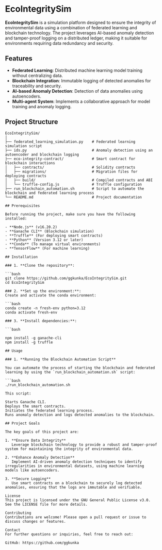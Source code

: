 # EcoIntegritySim

**EcoIntegritySim** is a simulation platform designed to ensure the integrity of environmental data using a combination of federated learning and blockchain technology. The project leverages AI-based anomaly detection and tamper-proof logging on a distributed ledger, making it suitable for environments requiring data redundancy and security.

## Features

- **Federated Learning**: Distributed machine learning model training without centralizing data.
- **Blockchain Integration**: Immutable logging of detected anomalies for traceability and security.
- **AI-based Anomaly Detection**: Detection of data anomalies using autoencoders.
- **Multi-agent System**: Implements a collaborative approach for model training and anomaly logging.

## Project Structure

```plaintext
EcoIntegritySim/
│
├── federated_learning_simulation.py    # Federated learning simulation script
├── ids.py                              # Anomaly detection using an autoencoder and blockchain logging
├── eco-integrity-contract/             # Smart contract for blockchain interactions
│   ├── contracts/                      # Solidity contracts
│   ├── migrations/                     # Migration files for deploying contracts
│   ├── build/                          # Compiled contracts and ABI
│   └── truffle-config.js               # Truffle configuration
├── run_blockchain_automation.sh        # Script to automate the blockchain and federated learning process
└── README.md                           # Project documentation

## Prerequisites

Before running the project, make sure you have the following installed:

- **Node.js** (v16.20.2)
- **Ganache CLI** (Blockchain simulation)
- **Truffle** (For deploying smart contracts)
- **Python** (Version 3.12 or later)
- **Conda** (To manage virtual environments)
- **TensorFlow** (For machine learning)

## Installation

### 1. **Clone the repository**:

```bash
git clone https://github.com/ggkunka/EcoIntegritySim.git
cd EcoIntegritySim

### 2. **Set up the environment:**:
Create and activate the conda environment:

```bash
conda create -n fresh-env python=3.12
conda activate fresh-env

### 3. **Install dependencies:**:

```bash

npm install -g ganache-cli
npm install -g truffle

## Usage

### 1. **Running the Blockchain Automation Script**

You can automate the process of starting the blockchain and federated learning by using the `run_blockchain_automation.sh` script:

```bash
./run_blockchain_automation.sh

This script:

Starts Ganache CLI.
Deploys the smart contracts.
Initiates the federated learning process.
Runs anomaly detection and logs detected anomalies to the blockchain.

## Project Goals

The key goals of this project are:

1. **Ensure Data Integrity**  
   Leverage blockchain technology to provide a robust and tamper-proof system for maintaining the integrity of environmental data.

2. **Enhance Anomaly Detection**  
   Implement AI-driven anomaly detection techniques to identify irregularities in environmental datasets, using machine learning models like autoencoders.

3. **Secure Logging**  
   Use smart contracts on a blockchain to securely log detected anomalies, ensuring that the logs are immutable and verifiable.

License
This project is licensed under the GNU General Public License v3.0. See the LICENSE file for more details.

Contributing
Contributions are welcome! Please open a pull request or issue to discuss changes or features.

Contact
For further questions or inquiries, feel free to reach out:

GitHub: https://github.com/ggkunka


